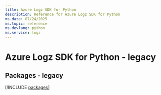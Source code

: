 ```yaml
---
title: Azure Logz SDK for Python
description: Reference for Azure Logz SDK for Python
ms.date: 07/24/2025
ms.topic: reference
ms.devlang: python
ms.service: logz
---
```

# Azure Logz SDK for Python - legacy
## Packages - legacy
[!INCLUDE [packages](logz-index.md)]